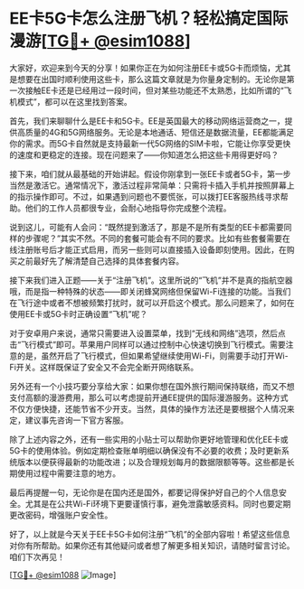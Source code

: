 # EE卡5G卡怎么注册飞机？轻松搞定国际漫游[[TG💪+ @esim1088](https://t.me/s/esim1088)]

大家好，欢迎来到今天的分享！如果你正在为如何注册EE卡或5G卡而烦恼，尤其是想要在出国时顺利使用这些卡，那么这篇文章就是为你量身定制的。无论你是第一次接触EE卡还是已经用过一段时间，但对某些功能还不太熟悉，比如所谓的“飞机模式”，都可以在这里找到答案。

首先，我们来聊聊什么是EE卡和5G卡。EE是英国最大的移动网络运营商之一，提供高质量的4G和5G网络服务。无论是本地通话、短信还是数据流量，EE都能满足你的需求。而5G卡自然就是支持最新一代5G网络的SIM卡啦，它能让你享受更快的速度和更稳定的连接。现在问题来了——你知道怎么把这些卡用得更好吗？

接下来，咱们就从最基础的开始讲起。假设你刚拿到一张EE卡或者5G卡，第一步当然是激活它。通常情况下，激活过程非常简单：只需将卡插入手机并按照屏幕上的指示操作即可。不过，如果遇到问题也不要慌张，可以拨打EE客服热线寻求帮助。他们的工作人员都很专业，会耐心地指导你完成整个流程。

说到这儿，可能有人会问：“既然提到激活了，那是不是所有类型的EE卡都需要同样的步骤呢？”其实不然。不同的套餐可能会有不同的要求。比如有些套餐需要在线注册账号后才能正式启用，而另一些则可以直接插入设备即刻使用。因此，在购买之前最好先了解清楚自己选择的具体套餐内容。

接下来我们进入正题——关于“注册飞机”。这里所说的“飞机”并不是真的指航空器哦，而是指一种特殊的状态——即关闭蜂窝网络但保留Wi-Fi连接的功能。当我们在飞行途中或者不想被频繁打扰时，就可以开启这个模式。那么问题来了，如何在使用EE卡或5G卡时正确设置“飞机”呢？

对于安卓用户来说，通常只需要进入设置菜单，找到“无线和网络”选项，然后点击“飞行模式”即可。苹果用户同样可以通过控制中心快速切换到飞行模式。需要注意的是，虽然开启了飞行模式，但如果希望继续使用Wi-Fi，则需要手动打开Wi-Fi开关。这样既保证了安全又不会完全断开网络联系。

另外还有一个小技巧要分享给大家：如果你想在国外旅行期间保持联络，而又不想支付高额的漫游费用，那么可以考虑提前开通EE提供的国际漫游服务。这种方式不仅方便快捷，还能节省不少开支。当然，具体的操作方法还是要根据个人情况来定，建议事先咨询一下官方客服。

除了上述内容之外，还有一些实用的小贴士可以帮助你更好地管理和优化EE卡或5G卡的使用体验。例如定期检查账单明细以确保没有不必要的收费；及时更新系统版本以便获得最新的功能改进；以及合理规划每月的数据限额等等。这些都是长期使用过程中需要注意的地方。

最后再提醒一句，无论你是在国内还是国外，都要记得保护好自己的个人信息安全。尤其是在公共Wi-Fi环境下更要谨慎行事，避免泄露敏感资料。同时也要定期更改密码，增强账户安全性。

好了，以上就是今天关于EE卡5G卡如何注册“飞机”的全部内容啦！希望这些信息对你有所帮助。如果你还有其他疑问或者想了解更多相关知识，请随时留言讨论。咱们下次再见！

[[TG💪+ @esim1088](https://t.me/s/esim1088) ![Image](https://i.postimg.cc/4NQfJmqS/Snipaste-2025-05-13-00-14-12.png)]